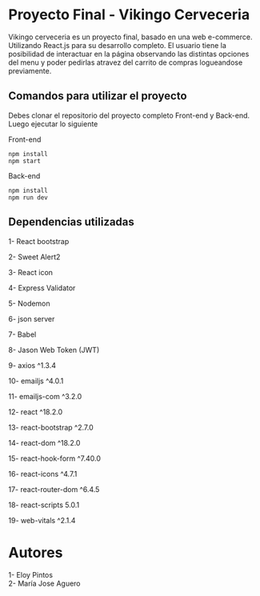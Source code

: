 # Proyecto Final - Vikingo Cerveceria

Vikingo cerveceria es un proyecto final, basado en una web e-commerce. Utilizando React.js para su desarrollo completo. El usuario tiene la posibilidad de interactuar en la página observando las distintas opciones del menu y poder pedirlas atravez del carrito de compras logueandose previamente. 


## Comandos para utilizar el proyecto 

Debes clonar el repositorio del proyecto completo Front-end y Back-end. Luego ejecutar lo siguiente


Front-end  

`npm install`  
`npm start`

Back-end

`npm install`  
`npm run dev`


## Dependencias utilizadas

1- React bootstrap  

2- Sweet Alert2  

3- React icon  

4- Express Validator  

5- Nodemon  

6- json server  

7- Babel  

8- Jason Web Token (JWT)  

9- axios ^1.3.4  

10- emailjs ^4.0.1  

11- emailjs-com ^3.2.0  

12- react ^18.2.0  

13- react-bootstrap ^2.7.0  

14- react-dom ^18.2.0  

15- react-hook-form ^7.40.0  

16- react-icons ^4.7.1  

17- react-router-dom ^6.4.5  

18- react-scripts 5.0.1  

19- web-vitals ^2.1.4  


# Autores

1- Eloy Pintos  
2- María Jose Aguero
